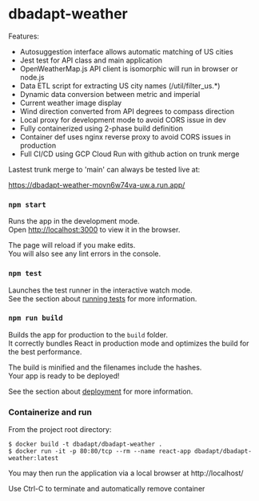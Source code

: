 # dbadapt-weather

Features:
* Autosuggestion interface allows automatic matching of US cities
* Jest test for API class and main application
* OpenWeatherMap.js API client is isomorphic will run in browser or node.js
* Data ETL script for extracting US city names (/util/filter_us.*)
* Dynamic data conversion between metric and imperial
* Current weather image display
* Wind direction converted from API degrees to compass direction
* Local proxy for development mode to avoid CORS issue in dev
* Fully containerized using 2-phase build definition
* Container def uses nginx reverse proxy to avoid CORS issues in production
* Full CI/CD using GCP Cloud Run with github action on trunk merge

Lastest trunk merge to 'main' can always be tested live at:

  https://dbadapt-weather-movn6w74va-uw.a.run.app/

### `npm start`

Runs the app in the development mode.\
Open [http://localhost:3000](http://localhost:3000) to view it in the browser.

The page will reload if you make edits.\
You will also see any lint errors in the console.

### `npm test`

Launches the test runner in the interactive watch mode.\
See the section about [running tests](https://facebook.github.io/create-react-app/docs/running-tests) for more information.

### `npm run build`

Builds the app for production to the `build` folder.\
It correctly bundles React in production mode and optimizes the build for the best performance.

The build is minified and the filenames include the hashes.\
Your app is ready to be deployed!

See the section about [deployment](https://facebook.github.io/create-react-app/docs/deployment) for more information.

### Containerize and run

  From the project root directory:

  ```shell
  $ docker build -t dbadapt/dbadapt-weather .
  $ docker run -it -p 80:80/tcp --rm --name react-app dbadapt/dbadapt-weather:latest
  ```

  You may then run the application via a local browser at http://localhost/

  Use Ctrl-C to terminate and automatically remove container

